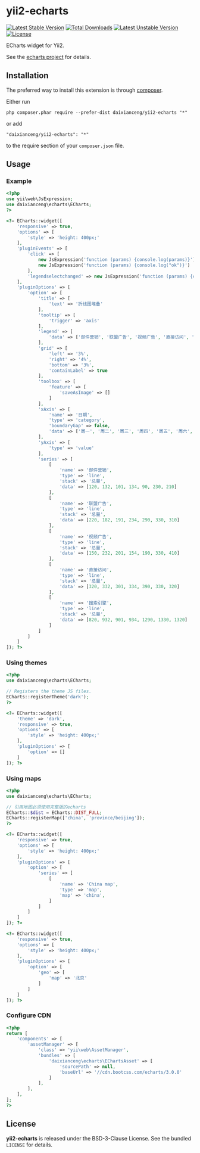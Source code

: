yii2-echarts
============
[![Latest Stable Version](https://poser.pugx.org/daixianceng/yii2-echarts/v/stable)](https://packagist.org/packages/daixianceng/yii2-echarts) [![Total Downloads](https://poser.pugx.org/daixianceng/yii2-echarts/downloads)](https://packagist.org/packages/daixianceng/yii2-echarts) [![Latest Unstable Version](https://poser.pugx.org/daixianceng/yii2-echarts/v/unstable)](https://packagist.org/packages/daixianceng/yii2-echarts) [![License](https://poser.pugx.org/daixianceng/yii2-echarts/license)](https://packagist.org/packages/daixianceng/yii2-echarts)

ECharts widget for Yii2.

See the [echarts project](https://github.com/ecomfe/echarts) for details.

## Installation

The preferred way to install this extension is through [composer](http://getcomposer.org/download/).

Either run

```
php composer.phar require --prefer-dist daixianceng/yii2-echarts "*"
```

or add

```
"daixianceng/yii2-echarts": "*"
```

to the require section of your `composer.json` file.


## Usage

### Example

```php
<?php
use yii\web\JsExpression;
use daixianceng\echarts\ECharts;
?>

<?= ECharts::widget([
    'responsive' => true,
    'options' => [
        'style' => 'height: 400px;'
    ],
    'pluginEvents' => [
        'click' => [
            new JsExpression('function (params) {console.log(params)}'),
            new JsExpression('function (params) {console.log("ok")}')
        ],
        'legendselectchanged' => new JsExpression('function (params) {console.log(params.selected)}')
    ],
    'pluginOptions' => [
        'option' => [
            'title' => [
                'text' => '折线图堆叠'
            ],
            'tooltip' => [
                'trigger' => 'axis'
            ],
            'legend' => [
                'data' => ['邮件营销', '联盟广告', '视频广告', '直接访问', '搜索引擎']
            ],
            'grid' => [
                'left' => '3%',
                'right' => '4%',
                'bottom' => '3%',
                'containLabel' => true
            ],
            'toolbox' => [
                'feature' => [
                    'saveAsImage' => []
                ]
            ],
            'xAxis' => [
                'name' => '日期',
                'type' => 'category',
                'boundaryGap' => false,
                'data' => ['周一', '周二', '周三', '周四', '周五', '周六', '周日']
            ],
            'yAxis' => [
                'type' => 'value'
            ],
            'series' => [
                [
                    'name' => '邮件营销',
                    'type' => 'line',
                    'stack' => '总量',
                    'data' => [120, 132, 101, 134, 90, 230, 210]
                ],
                [
                    'name' => '联盟广告',
                    'type' => 'line',
                    'stack' => '总量',
                    'data' => [220, 182, 191, 234, 290, 330, 310]
                ],
                [
                    'name' => '视频广告',
                    'type' => 'line',
                    'stack' => '总量',
                    'data' => [150, 232, 201, 154, 190, 330, 410]
                ],
                [
                    'name' => '直接访问',
                    'type' => 'line',
                    'stack' => '总量',
                    'data' => [320, 332, 301, 334, 390, 330, 320]
                ],
                [
                    'name' => '搜索引擎',
                    'type' => 'line',
                    'stack' => '总量',
                    'data' => [820, 932, 901, 934, 1290, 1330, 1320]
                ]
            ]
        ]
    ]
]); ?>
```

### Using themes

```php
<?php
use daixianceng\echarts\ECharts;

// Registers the theme JS files.
ECharts::registerTheme('dark');
?>

<?= ECharts::widget([
    'theme' => 'dark',
    'responsive' => true,
    'options' => [
        'style' => 'height: 400px;'
    ],
    'pluginOptions' => [
        'option' => []
    ]
]); ?>
```

### Using maps

```php
<?php
use daixianceng\echarts\ECharts;

// 引用地图必须使用完整版的echarts
ECharts::$dist = ECharts::DIST_FULL;
ECharts::registerMap(['china', 'province/beijing']);
?>

<?= ECharts::widget([
    'responsive' => true,
    'options' => [
        'style' => 'height: 400px;'
    ],
    'pluginOptions' => [
        'option' => [
            'series' => [
                [
                    'name' => 'China map',
                    'type' => 'map',
                    'map' => 'china',
                ]
            ]
        ]
    ]
]); ?>

<?= ECharts::widget([
    'responsive' => true,
    'options' => [
        'style' => 'height: 400px;'
    ],
    'pluginOptions' => [
        'option' => [
            'geo' => [
                'map' => '北京'
            ]
        ]
    ]
]); ?>
```

### Configure CDN

```php
<?php
return [
    'components' => [
        'assetManager' => [
            'class' => 'yii\web\AssetManager',
            'bundles' => [
                'daixianceng\echarts\EChartsAsset' => [
                    'sourcePath' => null,
                    'baseUrl' => '//cdn.bootcss.com/echarts/3.0.0'
                ]
            ],
        ],
    ],
];
?>
```

## License

**yii2-echarts** is released under the BSD-3-Clause License. See the bundled `LICENSE` for details.
